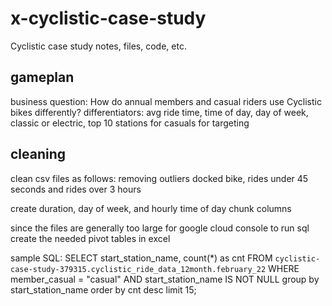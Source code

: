 # x-cyclistic-case-study
Cyclistic case study notes, files, code, etc.

## gameplan
business question: How do annual members and casual riders use Cyclistic bikes differently?
differentiators: avg ride time, time of day, day of week, classic or electric, top 10 stations for casuals for targeting

## cleaning
clean csv files as follows: removing outliers docked bike, rides under 45 seconds and rides over 3 hours

create duration, day of week, and hourly time of day chunk columns

since the files are generally too large for google cloud console to run sql create the needed pivot tables in excel

sample SQL:
SELECT
  start_station_name,
  count(*) as cnt
FROM `cyclistic-case-study-379315.cyclistic_ride_data_12month.february_22` 
WHERE
  member_casual = "casual" AND start_station_name IS NOT NULL
group by start_station_name order by cnt desc
limit 15;
